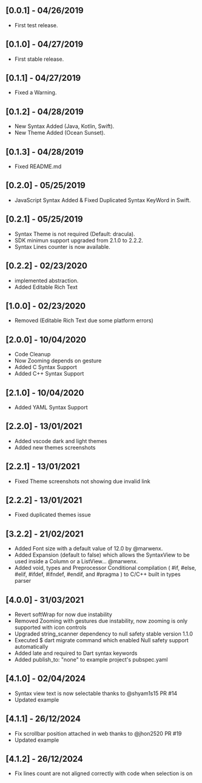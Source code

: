 ## [0.0.1] - 04/26/2019

* First test release.

## [0.1.0] - 04/27/2019

* First stable release.

## [0.1.1] - 04/27/2019

* Fixed a Warning.

## [0.1.2] - 04/28/2019

* New Syntax Added (Java, Kotlin, Swift).
* New Theme Added (Ocean Sunset).

## [0.1.3] - 04/28/2019

* Fixed README.md


## [0.2.0] - 05/25/2019

* JavaScript Syntax Added & Fixed Duplicated Syntax KeyWord in Swift.

## [0.2.1] - 05/25/2019

* Syntax Theme is not required (Default: dracula).
* SDK minimun support upgraded from 2.1.0 to 2.2.2.
* Syntax Lines counter is now available. 

## [0.2.2] - 02/23/2020

* implemented abstraction.
* Added Editable Rich Text

## [1.0.0] - 02/23/2020

* Removed (Editable Rich Text due some platform errors)

## [2.0.0] - 10/04/2020

* Code Cleanup
* Now Zooming depends on gesture
* Added C Syntax Support
* Added C++ Syntax Support

## [2.1.0] - 10/04/2020

* Added YAML Syntax Support


## [2.2.0] - 13/01/2021

* Added vscode dark and light themes
* Added new themes screenshots

## [2.2.1] - 13/01/2021

* Fixed Theme screenshots not showing due invalid link

## [2.2.2] - 13/01/2021

* Fixed duplicated themes issue

## [3.2.2] - 21/02/2021

* Added Font size with a default value of 12.0 by @marwenx.
* Added Expansion (default to false) which allows the SyntaxView to be used inside a Column or a ListView... @marwenx.
* Added void, <cstdint> types and Preprocessor Conditional compilation ( #if, #else, #elif, #ifdef, #ifndef, #endif, and #pragma ) to C/C++ built in types parser

## [4.0.0] - 31/03/2021
* Revert softWrap for now due instability
* Removed Zooming with gestures due instability, now zooming is only supported with icon controls
* Upgraded string_scanner dependency to null safety stable version 1.1.0
* Executed $ dart migrate command which enabled Null safety support automatically
* Added late and required to Dart syntax keywords
* Added publish_to: "none" to example project's pubspec.yaml

## [4.1.0] - 02/04/2024
* Syntax view text is now selectable thanks to @shyam1s15 PR #14
* Updated example

## [4.1.1] - 26/12/2024
* Fix scrollbar position attached in web thanks to @jhon2520 PR #19
* Updated example

## [4.1.2] - 26/12/2024
* Fix lines count are not aligned correctly with code when selection is on
